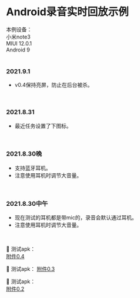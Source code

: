       
       
<br/>       
        
Android录音实时回放示例    
====      
       
本例设备：     
小米note3       
MIUI 12.0.1      
Android 9     
<br/>     
          
### 2021.9.1
* v0.4保持亮屏，防止在后台被杀。
<br/>

### 2021.8.31
* 最近任务设置了下图标。
<br/>
     
### 2021.8.30晚      
* 支持蓝牙耳机。     
* 注意使用耳机时调节大音量。       
<br/>       
      
### 2021.8.30中午     
* 现在测试的耳机都是带mic的，录音会默认通过耳机。     
* 注意使用耳机时调节大音量。     
<br/>     
     
🚀 测试apk：      
<a href="https://gitee.com/vigiles/headsetplayback/raw/master/apk/release/app-release-0.4.apk" target="_blank">附件0.4</a>


🚀 测试apk：
<a href="https://gitee.com/vigiles/headsetplayback/raw/master/apk/release/app-release-0.3.apk" target="_blank">附件0.3</a>

  
🚀 测试apk：          
<a href="https://gitee.com/vigiles/headsetplayback/raw/master/apk/release/app-release-0.2.apk" target="_blank">附件0.2</a>
   
<br/>        
     
